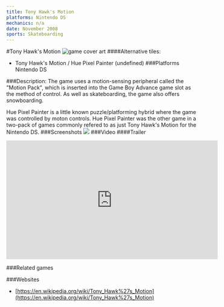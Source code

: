 ```yaml
---
title: Tony Hawk's Motion
platforms: Nintendo DS
mechanics: n/a
date: November 2008
sports: Skateboarding
---
```

#Tony Hawk's Motion
![game cover art](//images.igdb.com/igdb/image/upload/t_cover_big/jq0zneiktvzqmze7yqga.jpg "Logo Title Text 1")
####Alternative tiles:
* Tony Hawk's Motion / Hue Pixel Painter (undefined)
###Platforms
Nintendo DS

###Description:
The game uses a motion-sensing peripheral called the "Motion Pack", which is inserted into the Game Boy Advance game slot as the method of control. As well as skateboarding, the game also offers snowboarding.

Hue Pixel Painter is a little known puzzle/platforming hybrid where the game was controlled by moton controls. Hue Pixel Painter was the other game in a two-pack of games commonly refered to as just Tony Hawk's Motion for the Nintendo DS.
###Screenshots
<a target="_blank" rel="noopener noreferrer" href="//images.igdb.com/igdb/image/upload/t_cover_big/rm3poyigrxc87lzyfwa2.jpg"><img src="//images.igdb.com/igdb/image/upload/t_thumb/rm3poyigrxc87lzyfwa2.jpg"/></a>
###Video
####Trailer

<iframe width="560" height="315" src="https://www.youtube.com/embed/u7K8p24cjhc" frameborder="0" allowfullscreen></iframe>

###Related games

###Websites
* [https://en.wikipedia.org/wiki/Tony_Hawk%27s_Motion](https://en.wikipedia.org/wiki/Tony_Hawk%27s_Motion)
